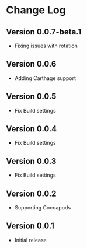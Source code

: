 Change Log
==========
Version 0.0.7-beta.1
---
* Fixing issues with rotation

Version 0.0.6
---
* Adding Carthage support

Version 0.0.5
---
* Fix Build settings

Version 0.0.4
---
* Fix Build settings

Version 0.0.3
---
* Fix Build settings

Version 0.0.2
---
* Supporting Cocoapods

Version 0.0.1
---
* Initial release

